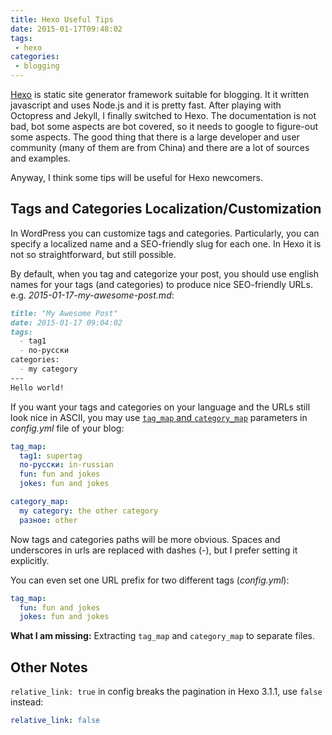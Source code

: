 ```yaml
---
title: Hexo Useful Tips
date: 2015-01-17T09:48:02
tags:
 - hexo
categories:
 - blogging
---
```


[Hexo] is static site generator framework suitable for blogging. It it written javascript and uses Node.js and it is pretty fast. After playing with Octopress and Jekyll, I finally switched to Hexo.
The documentation is not bad, bot some aspects are bot covered, so it needs to google to figure-out some aspects. The good thing that there is a large developer and user community (many of them are from China) and there are a lot of sources and examples.

Anyway, I think some tips will be useful for Hexo newcomers.

## Tags and Categories Localization/Customization

In WordPress you can customize tags and categories. Particularly, you can specify a localized name and a SEO-friendly slug for each one. In Hexo it is not so straightforward, but still possible.

By default, when you tag and categorize your post, you should use english names for your tags (and categories) to produce nice SEO-friendly URLs. e.g. _2015-01-17-my-awesome-post.md_:

```markdown 
title: "My Awesome Post"
date: 2015-01-17 09:04:02
tags:
  - tag1
  - по-русски
categories:
  - my category
---
Hello world!
```

If you want your tags and categories on your language and the URLs still look nice in ASCII, you may use [`tag_map` and `category_map`](http://hexo.io/docs/configuration.html#Category_&_Tag) parameters in _config.yml_ file of your blog:

~~~ yml
tag_map:
  tag1: supertag
  по-русски: in-russian
  fun: fun and jokes
  jokes: fun and jokes

category_map:
  my category: the other category
  разное: other
~~~

Now tags and categories paths will be more obvious. Spaces and underscores in urls are replaced with dashes (-), but I prefer setting it explicitly.

You can even set one URL prefix for two different tags (_config.yml_):

~~~ yml
tag_map:
  fun: fun and jokes
  jokes: fun and jokes
~~~

**What I am missing:** Extracting `tag_map` and `category_map` to separate files.

## Other Notes

`relative_link: true` in config breaks the pagination in Hexo 3.1.1, use `false` instead:

~~~yml
relative_link: false
~~~

[hexo]: http://hexo.io/
